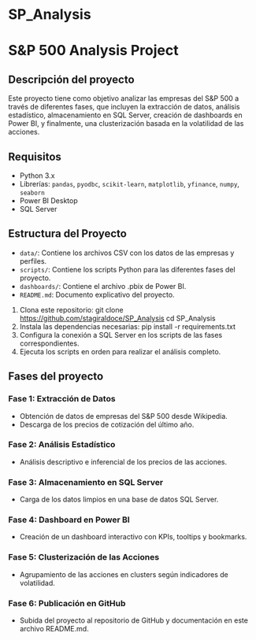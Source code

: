 # SP_Analysis
# S&P 500 Analysis Project

## Descripción del proyecto

Este proyecto tiene como objetivo analizar las empresas del S&P 500 a través de diferentes fases, que incluyen la extracción de datos, análisis estadístico, almacenamiento en SQL Server, creación de dashboards en Power BI, y finalmente, una clusterización basada en la volatilidad de las acciones.

## Requisitos
- Python 3.x
- Librerías: `pandas`, `pyodbc`, `scikit-learn`, `matplotlib`, `yfinance`, `numpy`, `seaborn`
- Power BI Desktop
- SQL Server

## Estructura del Proyecto
- `data/`: Contiene los archivos CSV con los datos de las empresas y perfiles.
- `scripts/`: Contiene los scripts Python para las diferentes fases del proyecto.
- `dashboards/`: Contiene el archivo .pbix de Power BI.
- `README.md`: Documento explicativo del proyecto.

1. Clona este repositorio:
git clone https://github.com/stagiraldoce/SP_Analysis
cd SP_Analysis
2. Instala las dependencias necesarias: pip install -r requirements.txt
3. Configura la conexión a SQL Server en los scripts de las fases correspondientes.
4. Ejecuta los scripts en orden para realizar el análisis completo.

## Fases del proyecto

### Fase 1: Extracción de Datos

* Obtención de datos de empresas del S&P 500 desde Wikipedia.
* Descarga de los precios de cotización del último año.

### Fase 2: Análisis Estadístico

* Análisis descriptivo e inferencial de los precios de las acciones.

### Fase 3: Almacenamiento en SQL Server

* Carga de los datos limpios en una base de datos SQL Server.

### Fase 4: Dashboard en Power BI

* Creación de un dashboard interactivo con KPIs, tooltips y bookmarks.

### Fase 5: Clusterización de las Acciones

* Agrupamiento de las acciones en clusters según indicadores de volatilidad.

### Fase 6: Publicación en GitHub

* Subida del proyecto al repositorio de GitHub y documentación en este archivo README.md.
